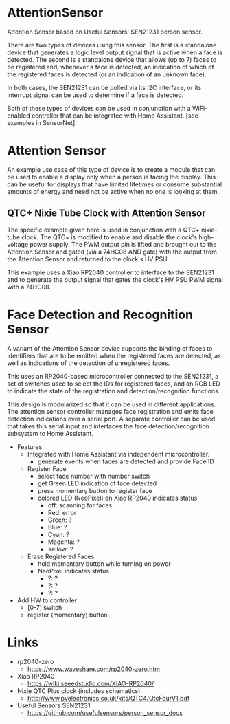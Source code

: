 # AttentionSensor
Attention Sensor based on Useful Sensors' SEN21231 person sensor.

There are two types of devices using this sensor.  The first is a standalone
device that generates a logic level output signal that is active when a face
is detected. The second is a standalone device that allows (up to 7) faces to
be registered and, whenever a face is detected, an indication of which of the
registered faces is detected (or an indication of an unknown face).

In both cases, the SEN21231 can be polled via its I2C interface, or its
interrupt signal can be used to determine if a face is detected.

Both of these types of devices can be used in conjunction with a WiFi-enabled
controller that can be integrated with Home Assistant. [see examples in SensorNet]

# Attention Sensor

An example use case of this type of device is to create a module that can be
used to enable a display only when a person is facing the display. This can be
useful for displays that have limited lifetimes or consume substantial amounts
of energy and need not be active when no one is looking at them.

## QTC+ Nixie Tube Clock with Attention Sensor
The specific example given here is used in conjunction with a QTC+ nixie-tube
clock. The QTC+ is modified to enable and disable the clock's high-voltage
power supply. The PWM output pin is lifted and brought out to the Attention
Sensor and gated (via a 74HC08 AND gate) with the output from the Attention
Sensor and returned to the clock's HV PSU.

This example uses a Xiao RP2040 controller to interface to the SEN21231 and to
generate the output signal that gates the clock's HV PSU PWM signal with a
74HC08.

# Face Detection and Recognition Sensor

A variant of the Attention Sensor device supports the binding of faces to
identifiers that are to be emitted when the registered faces are detected,
as well as indications of the detection of unregistered faces.

This uses an RP2040-based microcontroller connected to the SEN21231, a set of
switches used to select the IDs for registered faces, and an RGB LED to
indicate the state of the registration and detection/recognition functions.

This design is modularized so that it can be used in different applications.
The attention sensor controller manages face registration and emits face
detection indications over a serial port. A separate controller can be used
that takes this serial input and interfaces the face detection/recognition
subsystem to Home Assistant.

* Features
  - Integrated with Home Assistant via independent microcontroller.
    * generate events when faces are detected and provide Face ID
  - Register Face
    * select face number with number switch
    * get Green LED indication of face detected
    * press momentary button to register face
    * colored LED (NeoPixel) on Xiao RP2040 indicates status
      - off: scanning for faces
      - Red: error
      - Green: ?
      - Blue: ?
      - Cyan: ?
      - Magenta: ?
      - Yellow: ?
  - Erase Registered Faces
    * hold momentary button while turning on power
    * NeoPixel indicates status
      - ?: ?
      - ?: ?
      - ?: ?
* Add HW to controller
  - [0-7] switch
  - register (momentary) button

# Links
* rp2040-zero
  - https://www.waveshare.com/rp2040-zero.htm
* Xiao RP2040
  - https://wiki.seeedstudio.com/XIAO-RP2040/
* Nixie QTC Plus clock (includes schematics)
  - http://www.pvelectronics.co.uk/kits/QTC4/QtcFourV1.pdf
* Useful Sensors SEN21231
  - https://github.com/usefulsensors/person_sensor_docs
